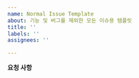 ```yaml
---
name: Normal Issue Template
about: 기능 및 버그를 제외한 모든 이슈용 템플릿
title: ''
labels: ''
assignees: ''

---
```


**요청 사항**
